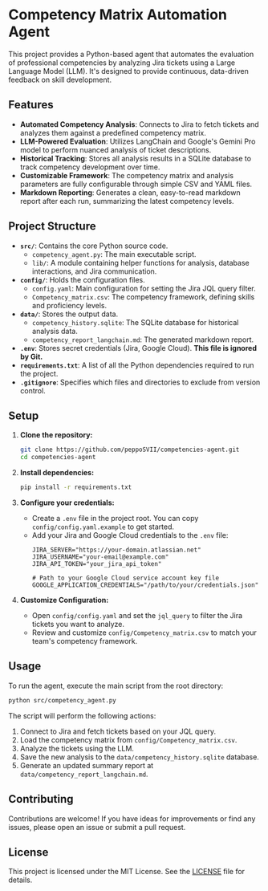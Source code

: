 # Competency Matrix Automation Agent

This project provides a Python-based agent that automates the evaluation of professional competencies by analyzing Jira tickets using a Large Language Model (LLM). It's designed to provide continuous, data-driven feedback on skill development.

## Features

- **Automated Competency Analysis**: Connects to Jira to fetch tickets and analyzes them against a predefined competency matrix.
- **LLM-Powered Evaluation**: Utilizes LangChain and Google's Gemini Pro model to perform nuanced analysis of ticket descriptions.
- **Historical Tracking**: Stores all analysis results in a SQLite database to track competency development over time.
- **Customizable Framework**: The competency matrix and analysis parameters are fully configurable through simple CSV and YAML files.
- **Markdown Reporting**: Generates a clean, easy-to-read markdown report after each run, summarizing the latest competency levels.

## Project Structure

-   **`src/`**: Contains the core Python source code.
    -   `competency_agent.py`: The main executable script.
    -   `lib/`: A module containing helper functions for analysis, database interactions, and Jira communication.
-   **`config/`**: Holds the configuration files.
    -   `config.yaml`: Main configuration for setting the Jira JQL query filter.
    -   `Competency_matrix.csv`: The competency framework, defining skills and proficiency levels.
-   **`data/`**: Stores the output data.
    -   `competency_history.sqlite`: The SQLite database for historical analysis data.
    -   `competency_report_langchain.md`: The generated markdown report.
-   **`.env`**: Stores secret credentials (Jira, Google Cloud). **This file is ignored by Git.**
-   **`requirements.txt`**: A list of all the Python dependencies required to run the project.
-   **`.gitignore`**: Specifies which files and directories to exclude from version control.

## Setup

1.  **Clone the repository:**
    ```bash
    git clone https://github.com/peppoSVII/competencies-agent.git
    cd competencies-agent
    ```

2.  **Install dependencies:**
    ```bash
    pip install -r requirements.txt
    ```

3.  **Configure your credentials:**
    -   Create a `.env` file in the project root. You can copy `config/config.yaml.example` to get started.
    -   Add your Jira and Google Cloud credentials to the `.env` file:
        ```env
        JIRA_SERVER="https://your-domain.atlassian.net"
        JIRA_USERNAME="your-email@example.com"
        JIRA_API_TOKEN="your_jira_api_token"
        
        # Path to your Google Cloud service account key file
        GOOGLE_APPLICATION_CREDENTIALS="/path/to/your/credentials.json"
        ```

4.  **Customize Configuration:**
    -   Open `config/config.yaml` and set the `jql_query` to filter the Jira tickets you want to analyze.
    -   Review and customize `config/Competency_matrix.csv` to match your team's competency framework.

## Usage

To run the agent, execute the main script from the root directory:

```bash
python src/competency_agent.py
```

The script will perform the following actions:
1.  Connect to Jira and fetch tickets based on your JQL query.
2.  Load the competency matrix from `config/Competency_matrix.csv`.
3.  Analyze the tickets using the LLM.
4.  Save the new analysis to the `data/competency_history.sqlite` database.
5.  Generate an updated summary report at `data/competency_report_langchain.md`.

## Contributing

Contributions are welcome! If you have ideas for improvements or find any issues, please open an issue or submit a pull request.

## License

This project is licensed under the MIT License. See the [LICENSE](LICENSE) file for details.
